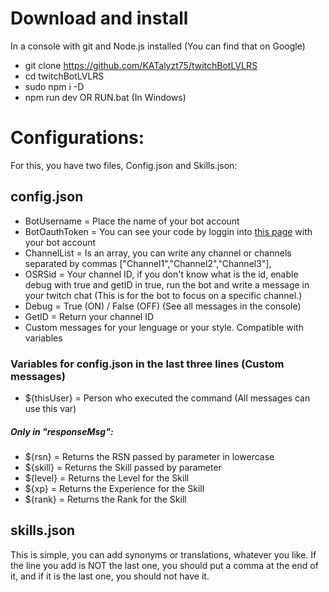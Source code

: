 # Download and install

In a console with git and Node.js installed (You can find that on Google)

- git clone https://github.com/KATalyzt75/twitchBotLVLRS<br>
- cd twitchBotLVLRS<br>
- sudo npm i -D<br>
- npm run dev OR RUN.bat (In Windows)<br>
  
# Configurations:
For this, you have two files, Config.json and Skills.json:
  
## config.json
  - BotUsername = Place the name of your bot account <br>
  - BotOauthToken = You can see your code by loggin into [this page](https://twitchapps.com/tmi/) with your bot account<br>
  - ChannelList = Is an array, you can write any channel or channels separated by commas ["Channel1","Channel2","Channel3"],<br>
  - OSRSid = Your channel ID, if you don't know what is the id, enable debug with true and getID in true, run the bot and write a message in your twitch chat (This is for the bot to focus on a specific channel.)<br>
  - Debug = True (ON) / False (OFF) (See all messages in the console) <br>
  - GetID = Return your channel ID<br>
  - Custom messages for your lenguage or your style. Compatible with variables<br>
  
### Variables for config.json in the last three lines (Custom messages)
  - ${thisUser} = Person who executed the command (All messages can use this var)<br>
  ##### Only in "responseMsg":
  - ${rsn} = Returns the RSN passed by parameter in lowercase<br>
  - ${skill} = Returns the Skill passed by parameter<br>
  - ${level} = Returns the Level for the Skill<br>
  - ${xp} = Returns the Experience for the Skill<br>
  - ${rank} = Returns the Rank for the Skill<br>
  
## skills.json
This is simple, you can add synonyms or translations, whatever you like. If the line you add is NOT the last one, you should put a comma at the end of it, and if it is the last one, you should not have it.<br>